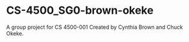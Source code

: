 # CS-4500_SG0-brown-okeke
A group project for CS 4500-001 Created by Cynthia Brown and Chuck Okeke.
